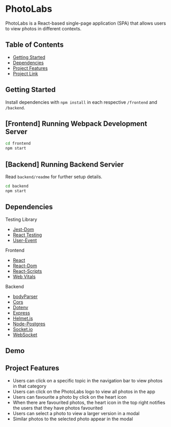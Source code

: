 # PhotoLabs

PhotoLabs is a React-based single-page application (SPA) that allows users to view photos in different contexts.


## Table of Contents
- [Getting Started](#getting-started)
- [Dependencies](#dependencies)
- [Project Features](#project-features)
- [Project Link](#live-link)


## Getting Started

Install dependencies with `npm install` in each respective `/frontend` and `/backend`.

## [Frontend] Running Webpack Development Server

```sh
cd frontend
npm start
```

## [Backend] Running Backend Servier

Read `backend/readme` for further setup details.

```sh
cd backend
npm start
```

## Dependencies

Testing Library
- [Jest-Dom](https://github.com/testing-library/jest-dom)
- [React Testing](https://www.npmjs.com/package/@testing-library/react)
- [User-Event](https://github.com/testing-library/user-event)

Frontend 
- [React](https://react.dev/)
- [React-Dom](https://www.npmjs.com/package/react-dom)
- [React-Scripts](https://www.npmjs.com/package/react-scripts)
- [Web Vitals](https://github.com/GoogleChrome/web-vitals#readme)

Backend 
- [bodyParser](https://expressjs.com/en/resources/middleware/body-parser.html)
- [Cors](https://github.com/expressjs/cors#readme)
- [Dotenv](https://www.dotenv.org/)
- [Express](https://expressjs.com/)
- [Helmet.js](https://helmetjs.github.io/)
- [Node-Postgres](https://node-postgres.com/)
- [Socket.io](https://socket.io/)
- [WebSocket](https://github.com/websockets/ws?tab=readme-ov-file)


## Demo





## Project Features

* Users can click on a specific topic in the navigation bar to view photos in that category
* Users can click on the PhotoLabs logo to view all photos in the app
* Users can favourite a photo by click on the heart icon
* When there are favourited photos, the heart icon in the top right notifies the users that they have photos favourited
* Users can select a photo to view a larger version in a modal
* Similar photos to the selected photo appear in the modal
